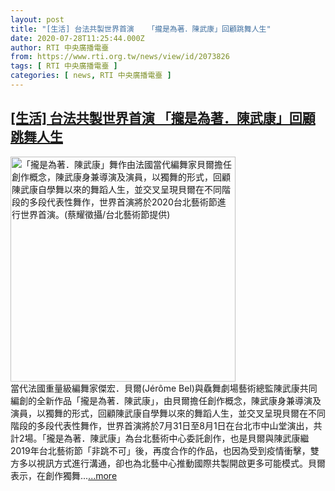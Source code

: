 ```yaml
---
layout: post
title: "[生活] 台法共製世界首演   「攏是為著．陳武康」回顧跳舞人生"
date: 2020-07-28T11:25:44.000Z
author: RTI 中央廣播電臺
from: https://www.rti.org.tw/news/view/id/2073826
tags: [ RTI 中央廣播電臺 ]
categories: [ news, RTI 中央廣播電臺 ]
---
```

<!--1595935544000-->
[[生活] 台法共製世界首演   「攏是為著．陳武康」回顧跳舞人生](https://www.rti.org.tw/news/view/id/2073826)
------

<div>
<img src="https://static.rti.org.tw/assets/thumbnails/2020/07/28/211001f116913e1d7512df101b815fce.jpg" width="360" alt="「攏是為著．陳武康」舞作由法國當代編舞家貝爾擔任創作概念，陳武康身兼導演及演員，以獨舞的形式，回顧陳武康自學舞以來的舞蹈人生，並交叉呈現貝爾在不同階段的多段代表性舞作，世界首演將於2020台北藝術節進行世界首演。(蔡耀徵攝/台北藝術節提供)" title="「攏是為著．陳武康」舞作由法國當代編舞家貝爾擔任創作概念，陳武康身兼導演及演員，以獨舞的形式，回顧陳武康自學舞以來的舞蹈人生，並交叉呈現貝爾在不同階段的多段代表性舞作，世界首演將於2020台北藝術節進行世界首演。(蔡耀徵攝/台北藝術節提供)"><br>當代法國重量級編舞家傑宏．貝爾(J&eacute;r&ocirc;me Bel)與驫舞劇場藝術總監陳武康共同編創的全新作品「攏是為著．陳武康」，由貝爾擔任創作概念，陳武康身兼導演及演員，以獨舞的形式，回顧陳武康自學舞以來的舞蹈人生，並交叉呈現貝爾在不同階段的多段代表性舞作，世界首演將於7月31日至8月1日在台北市中山堂演出，共計2場。「攏是為著．陳武康」為台北藝術中心委託創作，也是貝爾與陳武康繼2019年台北藝術節「非跳不可」後，再度合作的作品，也因為受到疫情衝擊，雙方多以視訊方式進行溝通，卻也為北藝中心推動國際共製開啟更多可能模式。貝爾表示，在創作獨舞...<a target="_blank" href="https://www.rti.org.tw/news/view/id/2073826">...more</a>
</div>
